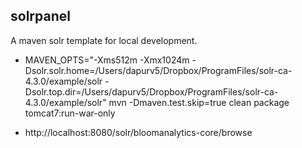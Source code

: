 
solrpanel
---------

A maven solr template for local development.


- MAVEN_OPTS="-Xms512m -Xmx1024m -Dsolr.solr.home=/Users/dapurv5/Dropbox/ProgramFiles/solr-ca-4.3.0/example/solr -Dsolr.top.dir=/Users/dapurv5/Dropbox/ProgramFiles/solr-ca-4.3.0/example/solr" mvn -Dmaven.test.skip=true clean package tomcat7:run-war-only

- http://localhost:8080/solr/bloomanalytics-core/browse
